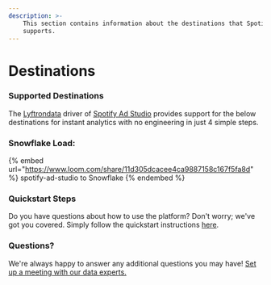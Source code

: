 ```yaml
---
description: >-
    This section contains information about the destinations that Spotify Ad Studio
    supports.
---
```


# Destinations

### Supported Destinations

The [Lyftrondata](https://www.lyftrondata.com/) driver of [Spotify Ad Studio](https://www.lyftrondata.com/integration/spotify-ad-studio/) provides support for the below destinations for instant analytics with no engineering in just 4 simple steps.

### Snowflake Load:

{% embed url="https://www.loom.com/share/11d305dcacee4ca9887158c167f5fa8d" %}
spotify-ad-studio to Snowflake
{% endembed %}

### Quickstart Steps

Do you have questions about how to use the platform? Don't worry; we've got you covered. Simply follow the quickstart instructions [here](../../../quickstart-steps.md).

### Questions? <a href="#questions" id="questions"></a>

We're always happy to answer any additional questions you may have! [Set up a meeting with our data experts.](https://www.lyftrondata.com/book-a-meeting/)
